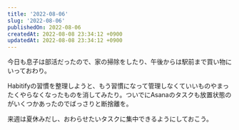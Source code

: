 ```yaml
---
title: '2022-08-06'
slug: '2022-08-06'
publishedOn: 2022-08-06
createdAt: 2022-08-08 23:34:12 +0900
updatedAt: 2022-08-08 23:34:12 +0900
---
```

今日も息子は部活だったので、家の掃除をしたり、午後からは駅前まで買い物にいっておわり。

Habitifyの習慣を整理しようと、もう習慣になって管理しなくていいものやまったくやらなくなったものを消してみたり。ついでにAsanaのタスクも放置状態のがいくつかあったのでばっさりと断捨離を。

来週は夏休みだし、おわらせたいタスクに集中できるようにしておこう。
